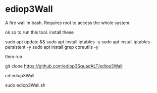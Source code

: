 # ediop3Wall
A fire wall in bash. Requires root to access the whole system. 

ok so to run this tool. install these


sudo apt update && sudo apt install iptables -y
sudo apt install iptables-persistent -y
sudo apt install grep coreutils -y

then run 

git clone https://github.com/ediop3SquadALT/ediop3Wall

cd ediop3Wall

sudo ediop3Wall.sh

